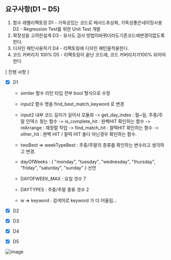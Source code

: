 ## 요구사항(D1 ~ D5)
 1. 함수 레벨리팩토링
  D1 - 가독성있는 코드로 메서드추상화, 가독성좋은네이밍사용 <br>
  D2 - Regression Test를 위한 Unit Test 개발
 2. 확장성을 고려한설계
  D3 - 유사도 검사 방법이바뀌더라도기존코드에변경이없도록한다. 
 3. 디자인 패턴사용하기
  D4 - 리팩토링에 디자인 패턴을적용한다.
 4. 코드 커버리지 100%
   D5 - 리팩토링이 끝난 코드에, 코드 커버리지가100% 되어야 한다

[ 진행 사항 ]
- [x] D1

     - similer 함수 리턴 타입 전부 bool 형식으로 수정
     - input2 함수 명을 find_best_match_keyword 로 변경
     - input2 내부 코드 길이가 길어서 모듈화
         -> get_day_index : 월~일, 주중/주말 인덱스 찾는 함수
         -> is_complete_hit : 완벽HIT 확인하는 함수
         -> reArrange : 재정렬 작업
         -> find_match_hit : 찰떡HIT 확인하는 함수
         -> other_hit : 완벽 HIT / 찰떡 HIT 둘다 아닌경우 확인하는 함수.

     - twoBest => weekTypeBest : 주중/주말의 종류를 확인하는 변수라고 생각하고 변경.
     - dayOfWeeks :  { "monday", "tuesday", "wednesday", "thursday", "friday", "saturday", "sunday" } 선언
     - DAYOFWEEK_MAX : 요일 갯수 7
     - DAYTYPES : 주중/주말 종류 갯수 2
     - w => keyword : 검색어로 keyword 가 더 어울림... 
       
- [x] D2
- [x] D3
- [x] D4
- [x] D5

![image](https://github.com/user-attachments/assets/50cd8391-8425-4c2d-ad27-ffa47ff04b75)

